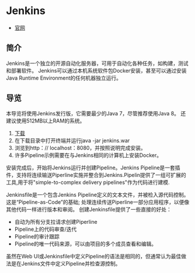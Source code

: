 # Jenkins

- [官网](http://www.jenkins.io)

## 简介
Jenkins是一个独立的开源自动化服务器，可用于自动化各种任务，如构建，测试和部署软件。 Jenkins可以通过本机系统软件包Docker安装，甚至可以通过安装Java Runtime Environment的任何机器独立运行。

## 导览
本导览将使用Jenkins发行版，它需要最少的Java 7，尽管推荐使用Java 8。 还建议使用512MB以上RAM的系统。
1. [下载](http://mirrors.jenkins.io/war-stable/latest/jenkins.war)
2. 在下载目录中打开终端并运行java -jar jenkins.war
3. 浏览到http：// localhost：8080，并按照说明完成安装。
4. 许多Pipeline示例需要在与Jenkins相同的计算机上安装Docker。

安装完成后，开始将Jenkins运行并创建Pipeline。Jenkins Pipeline是一套插件，支持将连续输送Piperline实施并整合到Jenkins.Pipelin提供了一组可扩展的工具,用于将"simple-to-complex delivery pipelines"作为代码进行建模.

Jenkinsfile是一个包含Jenkins Pipeline定义的文本文件，并被检入源代码控制。 这是“Pipeline-as-Code”的基础; 处理连续传送Piperline一部分应用程序，以便像其他代码一样进行版本和审阅。 创建Jenkinsfile提供了一些直接的好处：
- 自动为所有分支拉请求创建Piperline
- Pipeline上的代码审查/迭代
- Pipeline的审计跟踪
- Pipeline的唯一代码来源，可以由项目的多个成员查看和编辑。

虽然在Web UI或Jenkinsfile中定义Pipeline的语法是相同的，但通常认为最佳做法是在Jenkins文件中定义Pipeline并检查源控制。

